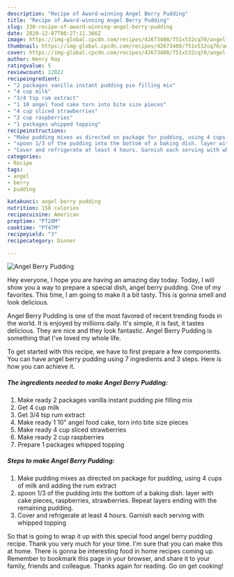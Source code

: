 ```yaml
---
description: "Recipe of Award-winning Angel Berry Pudding"
title: "Recipe of Award-winning Angel Berry Pudding"
slug: 330-recipe-of-award-winning-angel-berry-pudding
date: 2020-12-07T00:27:11.366Z
image: https://img-global.cpcdn.com/recipes/42673408/751x532cq70/angel-berry-pudding-recipe-main-photo.jpg
thumbnail: https://img-global.cpcdn.com/recipes/42673408/751x532cq70/angel-berry-pudding-recipe-main-photo.jpg
cover: https://img-global.cpcdn.com/recipes/42673408/751x532cq70/angel-berry-pudding-recipe-main-photo.jpg
author: Henry Ray
ratingvalue: 5
reviewcount: 12022
recipeingredient:
- "2 packages vanilla instant pudding pie filling mix"
- "4 cup milk"
- "3/4 tsp rum extract"
- "1 10 angel food cake torn into bite size pieces"
- "4 cup sliced strawberries"
- "2 cup raspberries"
- "1 packages whipped topping"
recipeinstructions:
- "Make pudding mixes as directed on package for pudding, using 4 cups of milk and adding the rum extract"
- "spoon 1/3 of the pudding into the bottom of a baking dish. layer with cake pieces, raspberries,  strawberries. Repeat layers ending with the remaining pudding."
- "Cover and refrigerate at least 4 hours. Garnish each serving with whipped topping"
categories:
- Recipe
tags:
- angel
- berry
- pudding

katakunci: angel berry pudding 
nutrition: 158 calories
recipecuisine: American
preptime: "PT28M"
cooktime: "PT47M"
recipeyield: "3"
recipecategory: Dinner

---
```



![Angel Berry Pudding](https://img-global.cpcdn.com/recipes/42673408/751x532cq70/angel-berry-pudding-recipe-main-photo.jpg)

Hey everyone, I hope you are having an amazing day today. Today, I will show you a way to prepare a special dish, angel berry pudding. One of my favorites. This time, I am going to make it a bit tasty. This is gonna smell and look delicious.

Angel Berry Pudding is one of the most favored of recent trending foods in the world. It is enjoyed by millions daily. It's simple, it is fast, it tastes delicious. They are nice and they look fantastic. Angel Berry Pudding is something that I've loved my whole life.




To get started with this recipe, we have to first prepare a few components. You can have angel berry pudding using 7 ingredients and 3 steps. Here is how you can achieve it.

<!--inarticleads1-->

##### The ingredients needed to make Angel Berry Pudding:

1. Make ready 2 packages vanilla instant pudding pie filling mix
1. Get 4 cup milk
1. Get 3/4 tsp rum extract
1. Make ready 1 10&#34; angel food cake, torn into bite size pieces
1. Make ready 4 cup sliced strawberries
1. Make ready 2 cup raspberries
1. Prepare 1 packages whipped topping




<!--inarticleads2-->

##### Steps to make Angel Berry Pudding:

1. Make pudding mixes as directed on package for pudding, using 4 cups of milk and adding the rum extract
1. spoon 1/3 of the pudding into the bottom of a baking dish. layer with cake pieces, raspberries,  strawberries. Repeat layers ending with the remaining pudding.
1. Cover and refrigerate at least 4 hours. Garnish each serving with whipped topping




So that is going to wrap it up with this special food angel berry pudding recipe. Thank you very much for your time. I'm sure that you can make this at home. There is gonna be interesting food in home recipes coming up. Remember to bookmark this page in your browser, and share it to your family, friends and colleague. Thanks again for reading. Go on get cooking!
